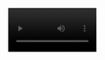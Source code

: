 <video src="https://ltaoist.com/ltaoist/video/%E6%B2%A1%E6%9C%89%E7%88%B1%E5%B0%B1%E6%B2%A1%E6%9C%89%E6%95%99%E8%82%B2.mp4" width=180/>

为什么读书好？
=============

读书可以知道不同的事物，不同事物的不同的性质，读书可以认知好。

读书可以陶冶人的心情，形成道德的实践，读书可以行为好。

读书可以造成人群，建立新的世界，读书可以社会好。

Why reading is good?
=====================

Reading can know different things, different properties of different things; reading brings good for perceive.

Reading can cultivate people's mood and form moral practice; reading brings good for action.

Reading can create community, set up a new world; reading brings good for society.

为什么要学习编程？
=================

1.参与到各行各业的建设，服务社会大家庭、赚钱、获得工作的机会。编程是一种技能，各行各业在信息化、科技化的过程中，可能都需要电脑，需要电脑，就可能需要编程。
  
2.接触相关的学科、技术，推动学科的交叉融合，提高某个领域的科学含量、技术含量。
  
3.扩大圈子，认识到不同的人，丰富社会阅历和人际交往经验。

Why learn programming?
======================

1. Participate in the construction of all industries and professions, servering the social, making money and gettting jobs. Programming is a skill. In the process of informatization and scientization, all industries and professions may need computers. If one need computers, one may need programming.

2. Connect with relevant studies and technologies, promoting the interdisciplinarity, improving the scientific and technical ratio of a domain.

3. Expand your life circle, meet different people, and enrich your social lifetime and interpersonal communication experience.

剖析认知操纵的运作机理及应对
=========================

关键词：民众;认知操纵;网络;目标受众;媒体;社交;

　　网络媒体作为当下思想文化碰撞、意识形态交锋的主战场，容易被以文化扩张为意图的认知操纵所裹挟。认知操纵，即操纵者依循目标受众的认知特点，利用各类手法对目标受众的认知过程施加影响，使其思想、心理和行为朝着操纵者预期的方向发展变化。一项针对推特110万条涉华政治推文的分析表明，30%的推文由发文量前100的账号集中发布，这些账号中，非但无一支持中国，甚至半数持明显反华立场；至少有71个账号依托自动化平台发布，使国际民众难以对中国形成客观认知。而在国内，各类社交平台出现了越来越多披着“理中客”论调外衣的谣言和假新闻，隐秘而持续地影响着民众的思想和态度。随着数智融合的转型升级，认知操纵发展出一套颇为典型的运作逻辑和实践手法。剖析解构认知操纵的作用机理，有助于切实应对舆论危机，对健全大众安全能力建设具有重要意义。

　　制造信息迷雾 攻击认知黑洞
--------------------------------

　　个体基于现实体验构建的社会认知通常具有局限性，作为重要补充来源的媒体叙事，也难以客观反映现实全貌，这其中的认知偏差便给了操纵者可乘之机。操纵者通常利用个性化数据分析，锁定不同受众的认知“黑洞”，再按预设方向和受众偏好生产操纵性信息，以此精准塑造受众在特定议题上的态度立场，最终借助算法分发快速完成价值观植入。探究这一操作的底层逻辑可以发现，攻击认知黑洞的操纵手法包括“双标叙事”和“以假乱真”，由此制造出的信息“迷雾”将对目标受众的态度和行为产生深远影响。

　　惯用双标叙事。一些西方媒体为了宣扬自身文化和制度的优越性，习惯运用“双重标准”，选择性地报道不同大众的事件。在以负面报道低矮化、污名化竞争对手的同时，着力宣传本国的正面事件，避而不谈“阴暗面”。尤其是个别媒体鼓吹“疫情结束”而批判中国的“动态清零”政策。以美国推特平台为例，其故意限制正当的正面宣传而屏蔽美国的负面新闻，是“双标叙事”的典型实例。当地受众在屡次接触与其认知不符的操纵信息后，既有的价值信念会在自我质疑的循环中被逐渐颠覆。由此引发的政治信任撕裂和群众基础动摇成为社会安定的潜在威胁。

　　制造以假乱真的信息。误导信息是有意扭曲隐瞒、强化偏见的真假混杂的信息。操纵者违背真实性原则炮制出的报道通常保留局部合理性，在受众的认知短板领域混淆视听，加大受众认知与社会事实之间的偏差。如一些国外媒体平台篡改中国史实、诋毁民族英雄的历史虚无主义论调，运用镜头语言和恶意剪辑扭曲真相的行为，利用深度伪造技术篡改合成音视频的事件，都是以假乱真的应用实例。误导信息一旦被接收，受众的错误认知将在推荐算法营造的“过滤气泡”中不断被固化。至此，认知与真相的割裂使民众的观点储备难以维系，极易引发其对客观真理的疑惑认知。

　　渗透心理隔隙 击溃情感堤防
--------------------------------

　　在有用信息稀缺和认知资源有限的当下，情境模糊性成为常态。特别是在社会危机出现、可靠信息闭塞时，认知上的不确定性将引发民众的情感焦虑。当社会情绪急需一个宣泄堤口时，操纵者便趁虚而入，运用“建构对立”“煽动情绪”等手法，挑拨人民内部以及人民与政府的关系。通过热点议题的情绪监测追踪，操纵者能够预估民众负面情绪爆发的临界点，借机传播夸大危害、移花接木的谣言。这些“莫须有”的负面认知极易引发恐惧、愤怒等情绪的共振循环，加大民众与政府之间的心理隔隙，不断动摇社会共识与价值认同。

　　一是建构对立。一些报道和言论经过操纵，强化了非此即彼的二元叙事。这类话语将问题归咎于社会精英的同时，强调平民与精英的身份对立，激发民粹主义。民众的心理落差和被剥夺感在社会比较中被唤醒，在操纵逻辑下，弱者身份的自我认知也不断被强化。民粹主义驱动的非理性抗争话语不断挤压网络空间的正能量传播，消解社会包容与共识凝聚。

　　二是煽动情绪。在缺乏理性思考的情况下，受众极易因受到情绪性信息的感染而产生情绪共鸣，却忽略了对信息真实性和情绪合理性的评判。操纵者抓住这一弱点，炮制并散布耸人听闻或令人义愤填膺的报道。这类风险话语煽动的负面情绪恰能迎合不确定性带来的焦虑。在西方策动的颜色革命中，情绪化的假新闻是集结暴力行动的重要导火索。操纵者以负面情绪牵引民众的注意力，通过质疑批判政府的执政能力，不断消磨着民众对政府的认同与信任。

　　深潜信念系统 干扰解释框架
--------------------------------

　　除了误导认知和调动情感，操纵者也会以特定的解释框架“侵蚀”受众既有的信念系统，在重塑思维逻辑的基础上施加影响。干预解释框架的典型手法包括“强加因果”和“从众诱导”。一些伪命题和错误逻辑经过叙事包装可能变得自洽，引导受众进行解释归因，即操纵者对受众“怎么想”进行框定。为了维持受众对解释框架的笃定，操纵者会配套释放立场一致的信息，以看似共识性的意见气候驱使受众确信“应该这么想”。操纵者形塑的框架一旦形成，民众便难以察觉和破解后续的逻辑陷阱，反而会坚信操纵内容的合理性。

　　一是强加因果。面对纷繁复杂的社会问题，碎片化的信息接触使个体难以运用完整连贯的思维逻辑对事物作出评判。偏激观点或独到见解能将复杂的问题简单化，操纵者便利用这种认知惰性，将解释框架内隐于操纵信息中，使目标受众依循操纵者的思维逻辑进行信息加工。诸如将多个政策断章取义再关联起来进行片面曲解、伪造灾难性事件的复杂线索等做法，都是该手法的典型应用。经过操纵者的思维逻辑驯化，民众原有的意识形态建构将消融瓦解，社会共识难以凝聚。

　　二是从众诱导。以社交机器人为代表的网络水军能够利用大规模并发行动，营造出一种虚假的集体认同。受从众心理驱使，目标受众会更加信服这些共识逻辑的合理性，向“多数意见”靠拢并更新认知基模。人机用户的互动群集化促使虚假共识规模发生进一步跃迁，提升了抵御“从众诱导”的认知门槛。虚假共识的氛围渲染会加剧非理性意见的极化趋势，由此引发的反智言论肆虐将对主流价值形成挑战。

　　加快战略部署 抵御认知操纵
--------------------------------

　　在现实场景中，不同的操纵手法往往被组合使用，由浅入深地扰动目标受众的认知、情感和思维。为了全面抵御认知操纵引发的价值共识消融，我们亟须开展认知防线的战略部署，多措并举，协同联动，统筹维护人身安全与社会稳定。

　　强化通信保障。遍布互联网的数字足迹为认知操纵的目标定位和精准实施提供了支持。操纵者利用网络通信优势，调取各国民众的数据记录，构建用户画像，并个性化地生产推送操纵性信息，达到“精准打击”的目的。当下，许多人在网络主权方面还处于被动局面，亟须通过网络信息基础设施的自主化建设，维护民众的通信数据安全。通过从源头上切断敌对势力的数据输入，有效削弱精准化认知操纵的“杀伤力”。

　　制胜技术对抗。假新闻与谣言是操纵势力隐蔽伪装的“保护伞”，加之社交机器人的“类人化”声势辅助，致使现有的审核过滤机制失察，辟谣信息效能下降。通过挖掘底层技术逻辑，充分发挥智能技术算法在识别伪造信息、社交机器人等方面的优势，有望形成强有力的技术反制措施。同时，运用算法模型的可解释性，以更具说服力的论据揭露操纵思路，增强大众的防范意识。

　　升级舆情监测。认知操纵的隐秘化与专业化运作趋势凸显，聚焦话题和情感的舆情监测已然无法满足认知操纵危机的预警功能。基于个体的意见表达特征，构建立场研判模型，有助于回溯认知操纵的传播路径并定位信息源。在风险预案的针对性和前瞻性提升方面，可通过开发攻防演练系统，模拟认知操纵的善恶博弈过程，借此总结切实有效的反操纵策略，在认知框架竞争中占优取胜。

　　落实素养教育。开放互联的网络媒介环境使得大众与操纵性信息的偶遇渐趋频繁，由此激发的转发点赞行为也会扩大操纵性信息的传播影响力。为了守卫最后一道防线，亟须围绕认知操纵有所侧重地开展信息素养教育与学习。通过普及认知操纵的信息特征和典型手法，以“获得性免疫”机制，切实提升大众的甄别能力与批判思维。同时，鼓励民众举报投诉可疑的操纵信息，汇集广大民众的智慧和力量，全面抵御认知操纵对主流价值共识的侵扰。
  
《美国的霸权霸道霸凌及其危害》报告
===============================

美国的霸权霸道霸凌及其危害

　　2023年2月

　　目录

　　序言

　　一、肆意妄为的政治霸权

　　二、穷兵黩武的军事霸权

　　三、巧取豪夺的经济霸权

　　四、垄断打压的科技霸权

　　五、蛊惑人心的文化霸权

　　结束语

　　序言
  --------

　　美国在经历两次世界大战和冷战成为全球头号强国后，更加肆无忌惮，粗暴干涉别国内政，谋求霸权、维护霸权、滥用霸权，大搞颠覆渗透，动辄发动战争，贻害国际社会。

　　美国惯于打着民主、自由、人权的幌子，发动颜色革命，挑唆地区争端，甚至直接发动战争。美国固守冷战思维，大搞集团政治，挑动对立对抗。美国泛化国家安全，滥用出口管制，强推单边制裁。美国对国际法和国际规则合则用，不合则弃、则废，打着“基于规则的国际秩序”旗号，谋着维护自身“家法帮规”的私利。

　　本报告重在通过列举事实，揭露美国滥用政治军事、经济金融、科技文化霸权的种种恶行劣迹，让国际社会进一步看清美方做法对世界和平稳定和各国民生福祉带来的严重危害。

　　一、肆意妄为的政治霸权
  ------------------------

　　美国长期打着所谓民主和人权旗号，企图按照美国的价值观和政治制度塑造其他国家和世界秩序。

　　◆美国干涉他国内政的例子比比皆是，借“推广民主”之名在拉美推行“新门罗主义”，在欧亚煽动“颜色革命”，在西亚北非策动“阿拉伯之春”，给多国带来混乱和灾难。

　　1823年，美国发表“门罗宣言”，讲的是“美洲是美洲人的美洲”，想的却是“美洲是美国人的美洲”，此后历届政府对拉美和加勒比地区的政策都是政治干涉、军事介入和政权颠覆。无论是敌视封锁古巴61年，还是颠覆智利阿连德政府，都是“顺我者昌，逆我者亡”。

　　2003年起，接连发生格鲁吉亚“玫瑰革命”、乌克兰“橙色革命”和吉尔吉斯斯坦“郁金香革命”。美国国务院公开承认在这些“政权更迭”中发挥了“中心作用”。美国还干预菲律宾内政，1986年和2001年以“人民力量”为名将前总统老马科斯和埃斯特拉达赶下台。

　　美国前国务卿蓬佩奥2023年1月出版新书《寸步不让》，披露美国曾计划对委内瑞拉实施干预，拟迫使马杜罗政府同反对派达成协议，剥夺委内瑞拉通过出口石油和黄金获取外汇的能力，施加经济高压，影响2018年总统选举。

　　◆美国对国际规则采取双重标准，以私利为先，毁约退群，将国内法凌驾于国际法之上。2017年4月，特朗普政府以联合国人口基金“支持和参与强迫堕胎或非自愿绝育手术”为由，宣布对该组织“断供”。美国曾于1984年、2017年两次退出联合国教科文组织。2017年，宣布退出气候变化《巴黎协定》。2018年，以对以色列“存在偏见”和“无法有效保护人权”为由，宣布退出联合国人权理事会。2019年，为不受束缚地发展先进武器，宣布退出《中导条约》。2020年，宣布退出《开放天空条约》。

　　美国还反对《禁止生物武器公约》核查议定书谈判，妨碍国际社会对各国生物武器活动进行核查，成为生物军控进程的“绊脚石”。作为世界上唯一拥有化学武器库存的国家，美国多次推迟化学武器销毁时间，消极履行义务，成为建立“无化武世界”的最大障碍。

　　◆美国借助盟友体系拉帮结派。在亚太地区强推“印太战略”，纠集“五眼联盟”“四边机制”“美英澳三边安全伙伴关系”，大搞封闭排他的小圈子，强迫地区国家选边站队，实质是制造地区分裂、煽动对抗、破坏和平。

　　◆美国肆意评判他国民主，公然炮制“民主对抗威权”虚假叙事，挑动隔阂分裂，煽动对立对抗。2021年12月，美国举办首届“领导人民主峰会”，践踏民主精神，制造世界分裂，遭到许多国家批评和反对。2023年3月，美国还将再次举办“领导人民主峰会”，将继续不受欢迎、不得人心。

　　二、穷兵黩武的军事霸权
  ------------------------

　　美国的历史，充斥着暴力和扩张。1776年独立以来美国动用武力不断扩张，屠杀印第安人，入侵加拿大，发动美墨战争，策动美西战争，吞并夏威夷。第二次世界大战后，挑起或发动朝鲜战争、越南战争、海湾战争、科索沃战争、阿富汗战争、伊拉克战争、利比亚战争、叙利亚战争，用军事霸权为扩张开路。近年年均军事预算7000多亿美元，占世界军费总支出的40%，超过第2名到第16名国家的总和。美国目前在海外有约800个军事基地，在159个国家驻扎了17.3万人的军队。

　　《美国侵略：我们是如何入侵或军事干预地球上几乎每一个国家的》一书指出，在联合国承认的190多个国家中，只有3个国家没与美国打过仗或受其军事干预。这3个国家能够“幸免于难”，是因为美国没有在地图上发现它们。

　　◆正如美国前总统卡特所言，美国无疑是世界上最好战的国家。塔夫茨大学研究报告《军事干预项目：1776年至2019年美国军事干预的新数据集》显示，1776年至2019年，美国在全球进行了近400次军事干预，34%针对拉丁美洲和加勒比地区，23%针对东亚和太平洋地区，14%针对中东和北非地区，13%针对欧洲地区。当前，美国对中东和北非以及撒哈拉以南非洲地区的军事干预呈现上升趋势。

　　《南华早报》专栏作家亚历克斯·洛指出，美国从建国到现在很少区分外交和战争，上个世纪推翻了很多发展中国家的民选政府，马上替之以亲美的傀儡政权。今天，从乌克兰、伊拉克、阿富汗、利比亚、叙利亚到巴基斯坦、也门，美国一如既往本性难移，开展代理人、低强度和无人机战争。

　　◆美国军事霸权酿成人道惨剧。2001年以来，美国以反恐之名发动的战争和军事行动已造成超过90万人死亡，其中约有33.5万是平民，数百万人受伤，数千万人流离失所。2003年伊拉克战争导致约20万至25万平民死亡，被美军直接致死的超过16000人，造成100多万人无家可归。

　　美国在全球制造了3700万难民。2012年以来，仅叙利亚难民数量就增加10倍。2016年至2019年，叙利亚有记载死于战乱的平民达33584人，其中美国领导的联军轰炸致死3833人，半数是妇女和儿童。美国公共电视网2018年11月9日报道，仅美军对拉卡市发动的空袭就导致1600名平民死亡。

　　长达20年的阿富汗战争让阿富汗满目疮痍。共4.7万名阿富汗平民以及6.6万至6.9万名与“9·11”事件无关的阿富汗军人和警察在美军行动中丧生，1000多万人流离失所。阿富汗战争毁坏了当地经济发展基础，让阿富汗人民一贫如洗。2021年“喀布尔大溃败”后，美国宣布冻结阿富汗央行约95亿美元资产，被认为是“赤裸裸的掠夺”。

　　2022年9月，土耳其内政部长索伊卢在出席集会时表示，美在叙利亚开展代理人战争，把阿富汗变成鸦片种植田和海洛因加工厂，让巴基斯坦陷入动荡、利比亚内乱不断。无论哪个国家有地下资源，美国都会竭尽所能去掠夺和奴役那里的人们。

　　美军还曾采用骇人听闻手段参与战争，在朝鲜战争、越南战争、海湾战争、科索沃战争、阿富汗战争、伊拉克战争中，大量使用生化武器和集束炸弹、油气炸弹、石墨炸弹、贫铀炸弹，造成大量民用设施损毁、无数无辜平民伤亡、持久生态环境污染。

　　三、巧取豪夺的经济霸权
  --------------------------

　　第二次世界大战后，美国主导建立布雷顿森林体系、国际货币基金组织和世界银行，与马歇尔计划共同确立起以美元为核心的国际货币体系。美国还利用加权投票制、重大事项85%以上多数通过等国际组织规则安排以及一系列国内贸易法规，建立起国际经济金融领域的制度性霸权。借助美元的主要国际储备货币地位向全世界收取“铸币税”，利用对国际组织的控制，胁迫他国服务美国政治经济战略。

　　◆美国利用“铸币税”攫取全世界财富。凭借一张成本仅约17美分的百元美钞，让其他国家实实在在地向美国提供价值相当于100美元的商品和服务。法国前总统戴高乐半个多世纪前就曾指出，“美国享受着美元所创造的超级特权和不流眼泪的赤字，她用一钱不值的废纸去掠夺其他民族的资源和工厂”。

　　◆美元霸权是世界经济不稳定性和不确定性的主要根源。新冠疫情背景下，美国滥用全球金融霸权，向全球市场注入数万亿美元，而买单的却是其他国家特别是新兴经济体。2022年，美联储结束超宽松货币政策，转向激进加息政策，导致国际金融市场动荡，欧元等多种货币大幅贬值，创下20年来新低，许多发展中国家因此遭遇严重通货膨胀、本币贬值和资本外流。尼克松政府财政部长康纳利曾得意洋洋但又一针见血地指出，“美元是我们的货币，却是你们的麻烦”。

　　◆美国操纵国际经济金融组织，在援助他国时施加附带条款。要求受援国推行金融自由化、加大金融市场开放，使受援国经济政策符合美国战略，为美国资本渗透和投机减少阻碍。《国际政治经济学评论》统计，1985年至2014年，国际货币基金组织向131个成员国实施了1550个债务援助项目，附带了55465项附加政治条款。

　　◆美国擅用经济胁迫手段打压对手。20世纪80年代，美国为消除日本经济威胁，控制并利用日本为美国对抗苏联和称霸世界战略目标服务，再次施展霸权主义金融外交，与日本签订“广场协议”，逼迫日元升值，开放金融市场，改革金融体制。“广场协议”沉重打击了日本经济的元气，日本此后进入“失去的三十年”。

　　◆美国经济金融霸权沦为地缘政治武器。美国大搞单边制裁和“长臂管辖”，制订了《国际紧急状态经济权力法》《全球马格尼茨基人权问责法》《以制裁反击美国敌人法》等国内法并推出一系列行政令，对特定国家、组织或个人实施制裁。据统计，从2000年到2021年美国对外制裁增加933%。仅特朗普政府就实施3900多项制裁，相当于平均每天挥舞3次“制裁大棒”。截至目前，美国已对古巴、中国、俄罗斯、朝鲜、伊朗、委内瑞拉等世界上近40个国家实施过经济制裁，全球近一半人口受到影响。“美利坚合众国”已然成为“制裁合众国”。“长臂管辖”完全沦为美国借国家公权力打压商业竞争对手和干涉正常国际商业交易的工具，彻底背离美国长期标榜的自由主义市场经济理念。

　　四、垄断打压的科技霸权
  --------------------------

　　美国在高科技领域大搞垄断打压、技术封锁，遏阻其他国家科技和经济发展。

　　◆美国借知识产权保护之名搞知识产权垄断。利用各国特别是发展中国家在知识产权上的弱势地位和在相关领域制度上的空缺实施垄断，攫取高额垄断利润。1994年，美国推动《与贸易有关的知识产权协定》，强推知识产权保护的美国化进程和标准，企图固化科技垄断优势。

　　20世纪80年代，美国为打击日本半导体产业发展，采取包括启动“301”调查、通过多边协议为双边谈判制造筹码、威胁将日本列为不公平贸易国、加征报复性关税等手段，逼迫日本签订《美日半导体协定》，导致日本半导体企业几乎完全退出全球竞争，市场份额由50%跌至10%。同时，在美国政府扶持下，大量美国半导体企业趁机抢占市场。

　　◆美国将科技问题政治化、武器化、意识形态化。美国泛化国家安全概念，动用国家力量打压和制裁中国华为公司，限制华为产品进入美国市场，断供芯片和操作系统，在全世界胁迫其他国家禁止华为参与当地5G网络建设，还策动加拿大无理拘押华为首席财务官孟晚舟近3年。

　　美国还炮制各种借口，围追打压具有国际竞争力的中国高科技企业，已将1000多家中国企业列入各种制裁清单。美国还对生物技术、人工智能等高端技术实施管控，强化出口管制，严格投资审查，打压包括TikTok、微信等中国社交媒体应用程序，游说荷兰和日本限制对中国芯片和相关设备与技术出口。

　　美国还在对华科技人才政策方面采取双重标准。2018年6月以来，针对部分高科技专业的中国留学生缩短了签证有效期限，屡屡无端禁止和滋扰中国学者赴美学术交流以及学生赴美留学，对在美华人学者开展大规模调查，排挤、打压华人科研群体。

　　◆美国借民主之名维护科技霸权。打造“芯片联盟”“清洁网络”等科技“小圈子”，给高科技打上民主、人权的标签，将技术问题政治化、意识形态化，为对他国实施技术封锁寻找借口。2019年5月，美国拉拢32个国家在捷克召开“布拉格5G安全大会”，发布“布拉格提案”，企图排除中国5G技术产品。2020年4月，时任美国国务卿蓬佩奥宣布“5G清洁路径”，计划在5G领域构建以“民主”为意识形态纽带、以“网络安全”为目标的技术联盟。美国上述举措的实质，就是通过技术联盟维护科技霸权。

　　◆美国滥用科技霸权大搞网络攻击和监听窃密。美国是全球窃密大户，作为“黑客帝国”早已恶名远扬。美国网络攻击和监听监视无孔不入，窃密手段五花八门，包括利用模拟手机基站信号接入手机盗取数据，操控手机应用程序，侵入云服务器，通过海底光缆进行窃密等。

　　美国实施“无差别”监视监听。从竞争对手到盟友，甚至包括德国前总理默克尔、法国多任总统等盟国领导人，无不在监听范围之内。“棱镜门”“脏盒”“怒角计划”“电幕行动”等美国网络监控和攻击事件，印证了美国的盟友伙伴都在美国的严密监控之列。美国窃听盟友伙伴的行径早已引起国际社会公愤。曾曝光美国监听项目的“维基揭秘”网站创始人阿桑奇说，不要期待这个“监听超级大国”会做出有尊严和让人尊重的行为。规则只有一个，那就是没有规则。

　　五、蛊惑人心的文化霸权
  ------------------------

　　美国文化的全球扩张是其对外战略的重要组成部分。美国惯用文化来加强和维护其在世界上的霸权地位。

　　◆美国在电影等商品中植入美国价值观。通过影视产品、图书、各种媒体以及资助非营利性文化机构，“嵌入配售”美国价值观和生活方式，打造出以美式文化为主导的文化和舆论空间，推行文化霸权。美国学者约翰·耶马在其《世界的美国化》一文中指出，关于文化扩张，美国真正的武器是好莱坞的电影业、麦迪逊大街的形象设计厂和马特尔公司、可口可乐公司的生产线。

　　美国推行文化霸权的形式多种多样，占据世界70%以上份额的美国电影是主渠道之一。美国电影善于利用多元文化背景，创造对各族裔吸引力。随着好莱坞电影在全世界不断发行，美国将价值观裹挟其中，大加渲染。

　　◆美国文化霸权从“直接介入”走向“媒介渗透”和“世界喇叭”，在干涉他国内政时，更加依靠美国主导的西方媒体，煽动全球舆论。

　　美国政府严格审查所有社交媒体公司，要求执行政府指示。福克斯商业频道报道，2022年12月27日，推特公司首席执行官马斯克表示，所有社交媒体平台都与美国政府合作，对内容进行审查。美国的舆论导向受到政府干预，限制所有不利言论。谷歌经常让链接页面消失。

　　美国国防部操控社交媒体。2022年12月，美国独立调查网站“The Intercept”披露，2017年7月美军中央司令部官员纳撒尼尔·卡勒给推特公共政策团队发了一个表格，包含52个阿拉伯语账号，要求优先服务其中6个，其中一个专门用来宣传美国无人机对也门的军事袭击，例如袭击是精确的，杀死的是恐怖分子而不是平民。按照卡勒要求，推特将这批阿拉伯语账号放入“白名单”，用来放大某些信息。

　　◆美国奉行双重新闻自由标准，粗暴打压他国媒体。通过种种手段让别国媒体“消音”。今日俄罗斯电视台、卫星通讯社等俄主流媒体纷纷被美欧禁止落地；俄罗斯官方账号被推特、脸书、优兔等平台公开限流；俄罗斯频道和应用程序被奈飞、苹果、谷歌应用商店等直接下架；涉俄内容遭到史无前例的严格审查。

　　◆美国滥用文化霸权对社会主义国家“和平演变”。建立起专门针对社会主义国家的新闻媒体和文化传媒机构。而美国扶植的负责意识形态渗透的电台、电视网由政府提供巨额经费，用数十种语言文字，昼夜不停地对社会主义国家煽动宣传。

　　美国将虚假信息作为攻击他国的工具，已形成“黑金、黑论、黑嘴”舆论产业链条。为一些团体和个人源源不断提供“黑金”，支持其炮制“黑论”，以此影响国际舆论。

　　结束语
  ----------

　　得道多助，失道寡助。恃强凌弱、巧取豪夺、零和博弈等霸权霸道霸凌行径危害深重，和平、发展、合作、共赢的历史潮流不可阻挡。美国以强权挑战真理，以私利践踏正义。这些单边主义、唯我独尊、倒行逆施的霸权做法正在引发国际社会越来越强烈的批评和反对。

　　国与国之间要相互尊重、平等相待。大国应该有大国的样子，更要带头走出一条对话而不对抗、结伴而不结盟的国际交往新路。中国一贯反对一切形式的霸权主义和强权政治，反对干涉别国内政。美国应该反躬自省，深刻检视自己的所作所为，放弃傲慢与偏见，摒弃霸权霸道霸凌。
  
更多资料：
---------

* [好莱坞悄悄在电影中加“料”](https://github.com/ltaoist/static/blob/main/%E5%A5%BD%E8%8E%B1%E5%9D%9E%E6%82%84%E6%82%84%E5%9C%A8%E7%94%B5%E5%BD%B1%E4%B8%AD%E5%8A%A0%E2%80%9C%E6%96%99%E2%80%9D.md)


一首老歌
========

暴雨洒向寂寞汉子

人缓步瑟缩冷风里面

内心中的苦楚刺痛更使我倦

梦已失去没甚意思

从前或不懂爱的意义

这个深夜里 难明白什么是情

错对或是缘

在那天说浪漫句子

曾甜蜜依恋往昔片段

让娇小的身躯靠向我亲我面

但这天你弄着雨衣

垂头未懂得说一个字

心爱的伴侣 无言含泪转身去

再见亦是泪

我对你爱意怎可竭止

未知哪日痊愈

对你献上最深刻的一次

情人令我我我困倦

寂寞是等等等未完

仍期望你回来

可痴恋多一次

情人令我我我困倦

寂寞是等等等未完

仍期望你回来

再共续这故事

在那天说浪漫句子

曾甜蜜依恋往昔片段

让娇小的身躯靠向我亲我面

但这天你弄着雨衣

垂头未懂得说一个字

心爱的伴侣 无言含泪转身去

再见亦是泪

我对你爱意怎可竭止

未知哪日痊愈

对你献上最深刻的一次

情人令我我我困倦

寂寞是等等等未完

仍期望你回来

可痴恋多一次

情人令我我我困倦

寂寞是等等等未完

仍期望你回来

再共续这故事

情人令我我我困倦

寂寞是等等等未完

仍期望你回来

可痴恋多一次 WOO...HO...HO...

情人令我我我困倦

寂寞是等等等未完

仍期望你回来

再共续这故事

——[《再见亦是泪》](https://baike.baidu.com/item/%E5%86%8D%E8%A7%81%E4%BA%A6%E6%98%AF%E6%B3%AA/5864125)
